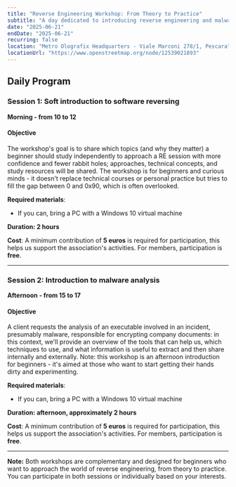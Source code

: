 ```yaml
---
title: "Reverse Engineering Workshop: From Theory to Practice"
subtitle: "A day dedicated to introducing reverse engineering and malware analysis for beginners"
date: "2025-06-21"
endDate: "2025-06-21"
recurring: false
location: "Metro Olografix Headquarters - Viale Marconi 278/1, Pescara"
locationUrl: "https://www.openstreetmap.org/node/12539021893"
---
```


## Daily Program

### **Session 1: Soft introduction to software reversing**
**Morning - from 10 to 12**

#### **Objective**  
The workshop's goal is to share which topics (and why they matter) a beginner should study independently to approach a RE session with more confidence and fewer rabbit holes; approaches, technical concepts, and study resources will be shared. The workshop is for beginners and curious minds - it doesn't replace technical courses or personal practice but tries to fill the gap between 0 and 0x90, which is often overlooked.

**Required materials**:
 - If you can, bring a PC with a Windows 10 virtual machine

**Duration: 2 hours**

**Cost**: A minimum contribution of **5 euros** is required for participation, this helps us support the association's activities. For members, participation is **free**.

---

### **Session 2: Introduction to malware analysis**
**Afternoon - from 15 to 17**

#### **Objective**
A client requests the analysis of an executable involved in an incident, presumably malware, responsible for encrypting company documents: in this context, we'll provide an overview of the tools that can help us, which techniques to use, and what information is useful to extract and then share internally and externally. Note: this workshop is an afternoon introduction for beginners - it's aimed at those who want to start getting their hands dirty and experimenting.

**Required materials**:
 - If you can, bring a PC with a Windows 10 virtual machine

**Duration: afternoon, approximately 2 hours**

**Cost**: A minimum contribution of **5 euros** is required for participation, this helps us support the association's activities. For members, participation is **free**.

---

**Note:** Both workshops are complementary and designed for beginners who want to approach the world of reverse engineering, from theory to practice. You can participate in both sessions or individually based on your interests.